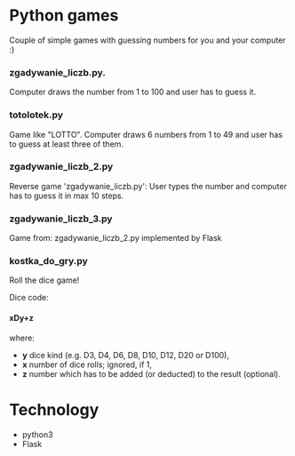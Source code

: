 
# Python games
Couple of simple games with guessing numbers for you and your computer :)


### zgadywanie_liczb.py.

Computer draws the number from 1 to 100 and user has to guess it.


### totolotek.py

Game like "LOTTO". Computer draws 6 numbers from 1 to 49 and user has to guess at least three of them. 


### zgadywanie_liczb_2.py 

Reverse game 'zgadywanie_liczb.py': User types the number and computer has to guess it in max 10 steps.


### zgadywanie_liczb_3.py

Game from: zgadywanie_liczb_2.py implemented by Flask


### kostka_do_gry.py

Roll the dice game!

Dice code:

#### xDy+z

where:
* __y__ dice kind (e.g. D3, D4, D6, D8, D10, D12, D20 or D100),
* __x__ number of dice rolls; ignored, if 1,
* __z__ number which has to be added (or deducted) to the result (optional).


# Technology
- python3
- Flask
